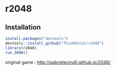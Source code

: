# r2048

## Installation


```R
install.packages("devtools")
devtools::install_github("ThinkRstat/r2048")
library(r2048)
run_2048()
```

original game : <http://gabrielecirulli.github.io/2048/>
